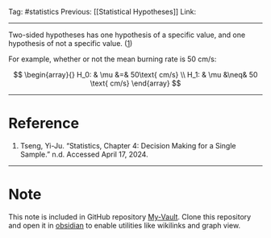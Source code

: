 Tag: #statistics 
Previous: [[Statistical Hypotheses]]
Link: 

---

Two-sided hypotheses has one hypothesis of a specific value, and one hypothesis of not a specific value. (<u>1</u>)

For example, whether or not the mean burning rate is $50\ \text{cm/s}$:

$$
\begin{array}{}
	H_0: & \mu &=& 50\text{ cm/s} \\
	H_1: & \mu &\neq& 50 \text{ cm/s}
\end{array}
$$

---

# Reference

1. Tseng, Yi-Ju. “Statistics, Chapter 4: Decision Making for a Single Sample.” n.d. Accessed April 17, 2024.

---

# Note

This note is included in GitHub repository [My-Vault](https://github.com/LittleD3092/My-Vault.git). Clone this repository and open it in [obsidian](https://obsidian.md/) to enable utilities like wikilinks and graph view.